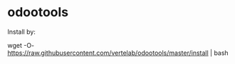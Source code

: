 # odootools


Install by:


wget -O- https://raw.githubusercontent.com/vertelab/odootools/master/install | bash
